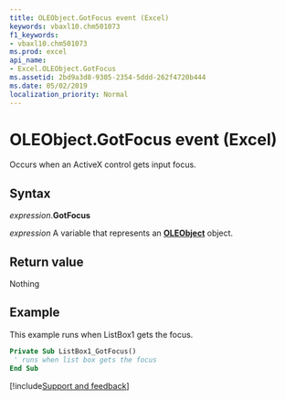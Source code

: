 ```yaml
---
title: OLEObject.GotFocus event (Excel)
keywords: vbaxl10.chm501073
f1_keywords:
- vbaxl10.chm501073
ms.prod: excel
api_name:
- Excel.OLEObject.GotFocus
ms.assetid: 2bd9a3d8-9305-2354-5ddd-262f4720b444
ms.date: 05/02/2019
localization_priority: Normal
---
```



# OLEObject.GotFocus event (Excel)

Occurs when an ActiveX control gets input focus.


## Syntax

_expression_.**GotFocus**

_expression_ A variable that represents an **[OLEObject](Excel.OLEObject.md)** object.


## Return value

Nothing


## Example

This example runs when ListBox1 gets the focus.

```vb
Private Sub ListBox1_GotFocus() 
 ' runs when list box gets the focus 
End Sub
```




[!include[Support and feedback](~/includes/feedback-boilerplate.md)]